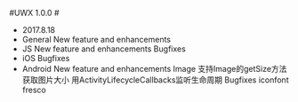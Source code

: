 #UWX 1.0.0 #
- 2017.8.18
- General
  New feature and enhancements
- JS
 New feature and enhancements
 Bugfixes
- iOS
  Bugfixes
- Android
  New feature and enhancements
  Image
  支持Image的getSize方法获取图片大小
  用ActivityLifecycleCallbacks监听生命周期
  Bugfixes
  iconfont 
  fresco 
